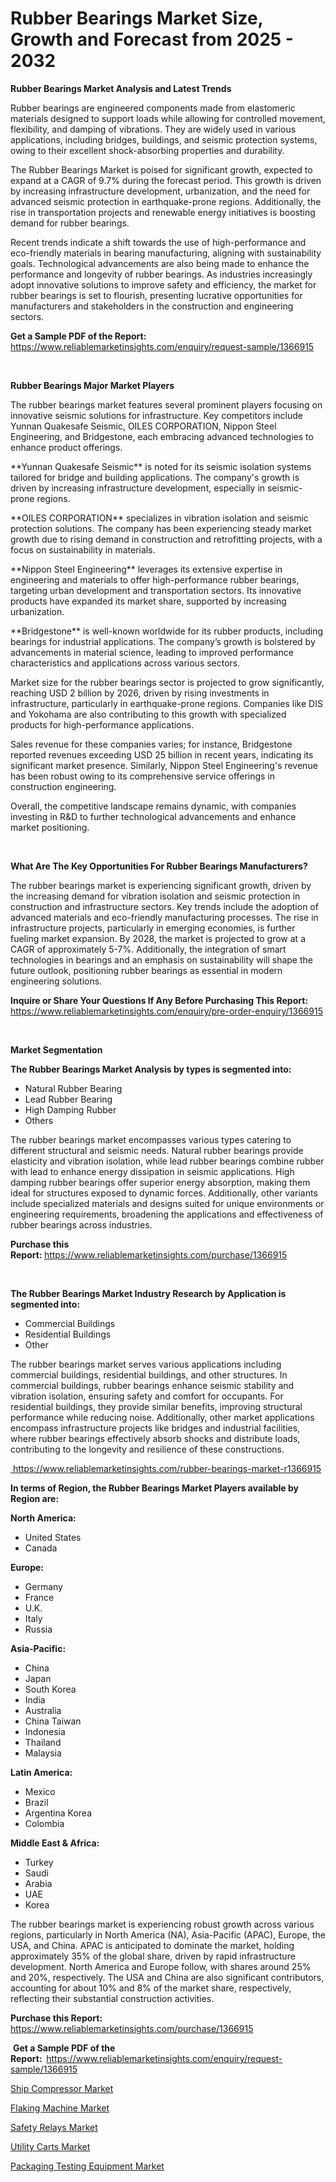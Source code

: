 <p><h1>Rubber Bearings Market Size, Growth and Forecast from 2025 - 2032</h1></p><p><strong>Rubber Bearings Market Analysis and Latest Trends</strong></p>
<p><p>Rubber bearings are engineered components made from elastomeric materials designed to support loads while allowing for controlled movement, flexibility, and damping of vibrations. They are widely used in various applications, including bridges, buildings, and seismic protection systems, owing to their excellent shock-absorbing properties and durability. </p><p>The Rubber Bearings Market is poised for significant growth, expected to expand at a CAGR of 9.7% during the forecast period. This growth is driven by increasing infrastructure development, urbanization, and the need for advanced seismic protection in earthquake-prone regions. Additionally, the rise in transportation projects and renewable energy initiatives is boosting demand for rubber bearings. </p><p>Recent trends indicate a shift towards the use of high-performance and eco-friendly materials in bearing manufacturing, aligning with sustainability goals. Technological advancements are also being made to enhance the performance and longevity of rubber bearings. As industries increasingly adopt innovative solutions to improve safety and efficiency, the market for rubber bearings is set to flourish, presenting lucrative opportunities for manufacturers and stakeholders in the construction and engineering sectors.</p></p>
<p><strong>Get a Sample PDF of the Report:&nbsp;</strong> <a href="https://www.reliablemarketinsights.com/enquiry/request-sample/1366915?utm_campaign=3024&utm_medium=2&utm_source=Github&utm_content=ia&utm_term=22032025&utm_id=rubber-bearings">https://www.reliablemarketinsights.com/enquiry/request-sample/1366915</a></p>
<p>&nbsp;</p>
<p><strong>Rubber Bearings Major Market Players</strong></p>
<p><p>The rubber bearings market features several prominent players focusing on innovative seismic solutions for infrastructure. Key competitors include Yunnan Quakesafe Seismic, OILES CORPORATION, Nippon Steel Engineering, and Bridgestone, each embracing advanced technologies to enhance product offerings.</p><p>**Yunnan Quakesafe Seismic** is noted for its seismic isolation systems tailored for bridge and building applications. The company's growth is driven by increasing infrastructure development, especially in seismic-prone regions.</p><p>**OILES CORPORATION** specializes in vibration isolation and seismic protection solutions. The company has been experiencing steady market growth due to rising demand in construction and retrofitting projects, with a focus on sustainability in materials.</p><p>**Nippon Steel Engineering** leverages its extensive expertise in engineering and materials to offer high-performance rubber bearings, targeting urban development and transportation sectors. Its innovative products have expanded its market share, supported by increasing urbanization.</p><p>**Bridgestone** is well-known worldwide for its rubber products, including bearings for industrial applications. The company’s growth is bolstered by advancements in material science, leading to improved performance characteristics and applications across various sectors.</p><p>Market size for the rubber bearings sector is projected to grow significantly, reaching USD 2 billion by 2026, driven by rising investments in infrastructure, particularly in earthquake-prone regions. Companies like DIS and Yokohama are also contributing to this growth with specialized products for high-performance applications.</p><p>Sales revenue for these companies varies; for instance, Bridgestone reported revenues exceeding USD 25 billion in recent years, indicating its significant market presence. Similarly, Nippon Steel Engineering's revenue has been robust owing to its comprehensive service offerings in construction engineering.</p><p>Overall, the competitive landscape remains dynamic, with companies investing in R&D to further technological advancements and enhance market positioning.</p></p>
<p>&nbsp;</p>
<p><strong>What Are The Key Opportunities For Rubber Bearings Manufacturers?</strong></p>
<p><p>The rubber bearings market is experiencing significant growth, driven by the increasing demand for vibration isolation and seismic protection in construction and infrastructure sectors. Key trends include the adoption of advanced materials and eco-friendly manufacturing processes. The rise in infrastructure projects, particularly in emerging economies, is further fueling market expansion. By 2028, the market is projected to grow at a CAGR of approximately 5-7%. Additionally, the integration of smart technologies in bearings and an emphasis on sustainability will shape the future outlook, positioning rubber bearings as essential in modern engineering solutions.</p></p>
<p><strong>Inquire or Share Your Questions If Any Before Purchasing This Report:</strong> <a href="https://www.reliablemarketinsights.com/enquiry/pre-order-enquiry/1366915?utm_campaign=3024&utm_medium=2&utm_source=Github&utm_content=ia&utm_term=22032025&utm_id=rubber-bearings">https://www.reliablemarketinsights.com/enquiry/pre-order-enquiry/1366915</a></p>
<p>&nbsp;</p>
<p><strong>Market Segmentation</strong></p>
<p><strong>The Rubber Bearings Market Analysis by types is segmented into:</strong></p>
<p><ul><li>Natural Rubber Bearing</li><li>Lead Rubber Bearing</li><li>High Damping Rubber</li><li>Others</li></ul></p>
<p><p>The rubber bearings market encompasses various types catering to different structural and seismic needs. Natural rubber bearings provide elasticity and vibration isolation, while lead rubber bearings combine rubber with lead to enhance energy dissipation in seismic applications. High damping rubber bearings offer superior energy absorption, making them ideal for structures exposed to dynamic forces. Additionally, other variants include specialized materials and designs suited for unique environments or engineering requirements, broadening the applications and effectiveness of rubber bearings across industries.</p></p>
<p><strong>Purchase this Report:&nbsp;</strong><a href="https://www.reliablemarketinsights.com/purchase/1366915?utm_campaign=3024&utm_medium=2&utm_source=Github&utm_content=ia&utm_term=22032025&utm_id=rubber-bearings">https://www.reliablemarketinsights.com/purchase/1366915</a></p>
<p>&nbsp;</p>
<p><strong>The Rubber Bearings Market Industry Research by Application is segmented into:</strong></p>
<p><ul><li>Commercial Buildings</li><li>Residential Buildings</li><li>Other</li></ul></p>
<p><p>The rubber bearings market serves various applications including commercial buildings, residential buildings, and other structures. In commercial buildings, rubber bearings enhance seismic stability and vibration isolation, ensuring safety and comfort for occupants. For residential buildings, they provide similar benefits, improving structural performance while reducing noise. Additionally, other market applications encompass infrastructure projects like bridges and industrial facilities, where rubber bearings effectively absorb shocks and distribute loads, contributing to the longevity and resilience of these constructions.</p></p>
<p><a href="https://www.reliablemarketinsights.com/rubber-bearings-market-r1366915?utm_campaign=3024&utm_medium=2&utm_source=Github&utm_content=ia&utm_term=22032025&utm_id=rubber-bearings">&nbsp;https://www.reliablemarketinsights.com/rubber-bearings-market-r1366915</a></p>
<p><strong>In terms of Region, the Rubber Bearings Market Players available by Region are:</strong></p>
<p>
    <p> <strong> North America: </strong>
        <ul>
            <li>United States</li>
            <li>Canada</li>
        </ul>
        </p> 
    <p> <strong> Europe: </strong>
        <ul>
            <li>Germany</li>
            <li>France</li>
            <li>U.K.</li>
            <li>Italy</li>
            <li>Russia</li>
        </ul>
        </p> 
    <p> <strong> Asia-Pacific: </strong>
        <ul>
            <li>China</li>
            <li>Japan</li>
            <li>South Korea</li>
            <li>India</li>
            <li>Australia</li>
            <li>China Taiwan</li>
            <li>Indonesia</li>
            <li>Thailand</li>
            <li>Malaysia</li>
        </ul>
        </p> 
    <p> <strong> Latin America: </strong>
        <ul>
            <li>Mexico</li>
            <li>Brazil</li>
            <li>Argentina Korea</li>
            <li>Colombia</li>
        </ul>
        </p> 
    <p> <strong> Middle East & Africa: </strong>
        <ul>
            <li>Turkey</li>
            <li>Saudi</li>
            <li>Arabia</li>
            <li>UAE</li>
            <li>Korea</li>
        </ul>
    </p>
    </p>
<p><p>The rubber bearings market is experiencing robust growth across various regions, particularly in North America (NA), Asia-Pacific (APAC), Europe, the USA, and China. APAC is anticipated to dominate the market, holding approximately 35% of the global share, driven by rapid infrastructure development. North America and Europe follow, with shares around 25% and 20%, respectively. The USA and China are also significant contributors, accounting for about 10% and 8% of the market share, respectively, reflecting their substantial construction activities.</p></p>
<p><strong>Purchase this Report: </strong><a href="https://www.reliablemarketinsights.com/purchase/1366915?utm_campaign=3024&utm_medium=2&utm_source=Github&utm_content=ia&utm_term=22032025&utm_id=rubber-bearings">https://www.reliablemarketinsights.com/purchase/1366915</a></p>
<p>&nbsp;<strong>Get a Sample PDF of the Report:&nbsp;&nbsp;</strong><a href="https://www.reliablemarketinsights.com/enquiry/request-sample/1366915?utm_campaign=3024&utm_medium=2&utm_source=Github&utm_content=ia&utm_term=22032025&utm_id=rubber-bearings">https://www.reliablemarketinsights.com/enquiry/request-sample/1366915</a></p>
<p><strong></strong></p>
<p><p><a href="https://www.linkedin.com/pulse/forecast-ship-compressor-market-from-2025-2032-rapid-growth-1cjpe?utm_campaign=3024&utm_medium=2&utm_source=Github&utm_content=ia&utm_term=22032025&utm_id=rubber-bearings">Ship Compressor Market</a></p><p><a href="https://www.linkedin.com/pulse/flaking-machine-marketanticipated-grow-predicted-cagr-47-indicating-xraye?utm_campaign=3024&utm_medium=2&utm_source=Github&utm_content=ia&utm_term=22032025&utm_id=rubber-bearings">Flaking Machine Market</a></p><p><a href="https://www.linkedin.com/pulse/global-safety-relays-market-forecast-2025-2032-expected-cagr-u2m0e?utm_campaign=3024&utm_medium=2&utm_source=Github&utm_content=ia&utm_term=22032025&utm_id=rubber-bearings">Safety Relays Market</a></p><p><a href="https://www.linkedin.com/pulse/insightful-analysis-utility-carts-market-2025-2032-dynamics-cpzme?utm_campaign=3024&utm_medium=2&utm_source=Github&utm_content=ia&utm_term=22032025&utm_id=rubber-bearings">Utility Carts Market</a></p><p><a href="https://www.linkedin.com/pulse/packaging-testing-equipment-market-dynamics-application-9vrhe?utm_campaign=3024&utm_medium=2&utm_source=Github&utm_content=ia&utm_term=22032025&utm_id=rubber-bearings">Packaging Testing Equipment Market</a></p></p>